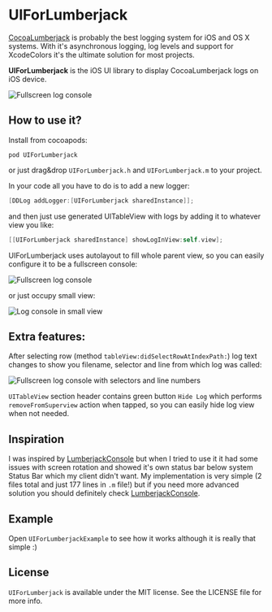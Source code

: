 UIForLumberjack
===============

[CocoaLumberjack](https://github.com/CocoaLumberjack/CocoaLumberjack) is probably the best logging system for iOS and OS X systems. With it's asynchronous logging, log levels and support for XcodeColors it's the ultimate solution for most projects.

**UIForLumberjack** is the iOS UI library to display CocoaLumberjack logs on iOS device.

![Fullscreen log console](https://raw.github.com/burczyk/UIForLumberjack/master/UIForLumberjackExample/github-assets/UIForLumberjack-full.png)

How to use it?
--------------

Install from cocoapods: 

`pod UIForLumberjack` 

or just drag&drop `UIForLumberjack.h` and `UIForLumberjack.m` to your project.

In your code all you have to do is to add a new logger:
```objective-c
[DDLog addLogger:[UIForLumberjack sharedInstance]];
```

and then just use generated UITableView with logs by adding it to whatever view you like:

```objective-c
[[UIForLumberjack sharedInstance] showLogInView:self.view];
```

UIForLumberjack uses autolayout to fill whole parent view, so you can easily configure it to be a fullscreen console:

![Fullscreen log console](https://raw.github.com/burczyk/UIForLumberjack/master/UIForLumberjackExample/github-assets/UIForLumberjack-full.png)

or just occupy small view:

![Log console in small view](https://raw.github.com/burczyk/UIForLumberjack/master/UIForLumberjackExample/github-assets/UIForLumberjack-small.png)

Extra features:
---------------

After selecting row (method `tableView:didSelectRowAtIndexPath:`) log text changes to show you filename, selector and line from which log was called:

![Fullscreen log console with selectors and line numbers](https://raw.github.com/burczyk/UIForLumberjack/master/UIForLumberjackExample/github-assets/UIForLumberjack-full-selectors.png)

`UITableView` section header contains green button `Hide Log` which performs `removeFromSuperview` action when tapped, so you can easily hide log view when not needed.

Inspiration
-----------

I was inspired by [LumberjackConsole](https://github.com/PTEz/LumberjackConsole) but when I tried to use it it had some issues with screen rotation and showed it's own status bar below system Status Bar which my client didn't want. My implementation is very simple (2 files total and just 177 lines in `.m` file!) but if you need more advanced solution you should definitely check [LumberjackConsole](https://github.com/PTEz/LumberjackConsole).

Example
-------
Open `UIForLumberjackExample` to see how it works although it is really that simple :)

License
-------
`UIForLumberjack` is available under the MIT license. See the LICENSE file for more info.

